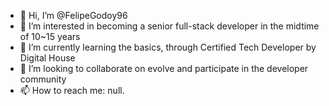 - 👋 Hi, I’m @FelipeGodoy96
- 👀 I’m interested in becoming a senior full-stack developer in the midtime of 10~15 years
- 🌱 I’m currently learning the basics, through Certified Tech Developer by Digital House
- 💞️ I’m looking to collaborate on evolve and participate in the developer community 
- 📫 How to reach me: null.

<!---
FelipeGodoy96/FelipeGodoy96 is a ✨ special ✨ repository because its `README.md` (this file) appears on your GitHub profile.
You can click the Preview link to take a look at your changes.
--->
